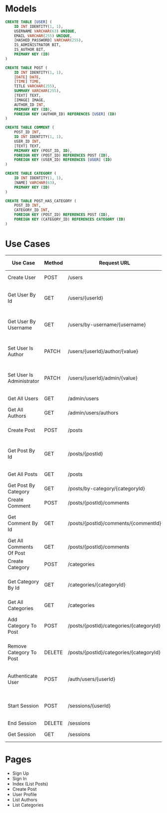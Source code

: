 #

# Models

```sql
CREATE TABLE [USER] (
    ID INT IDENTITY(1, 1),
    USERNAME VARCHAR(63) UNIQUE,
    EMAIL VARCHAR(255) UNIQUE,
    [HASHED_PASSWORD] VARCHAR(255),
    IS_ADMINISTRATOR BIT,
    IS_AUTHOR BIT,
    PRIMARY KEY (ID)
)

CREATE TABLE POST (
    ID INT IDENTITY(1, 1),
    [DATE] DATE,
    [TIME] TIME,
    TITLE VARCHAR(255),
    SUMMARY VARCHAR(255),
    [TEXT] TEXT,
    [IMAGE] IMAGE,
    AUTHOR_ID INT,
    PRIMARY KEY (ID),
    FOREIGN KEY (AUTHOR_ID) REFERENCES [USER] (ID)
)

CREATE TABLE COMMENT (
    POST_ID INT,
    ID INT IDENTITY(1, 1),
    USER_ID INT,
    [TEXT] TEXT,
    PRIMARY KEY (POST_ID, ID),
    FOREIGN KEY (POST_ID) REFERENCES POST (ID),
    FOREIGN KEY (USER_ID) REFERENCES [USER] (ID)
)

CREATE TABLE CATEGORY (
    ID INT IDENTITY(1, 1),
    [NAME] VARCHAR(63),
    PRIMARY KEY (ID)
)

CREATE TABLE POST_HAS_CATEGORY (
    POST_ID INT,
    CATEGORY_ID INT,
    FOREIGN KEY (POST_ID) REFERENCES POST (ID),
    FOREIGN KEY (CATEGORY_ID) REFERENCES CATEGORY (ID)
)
```

# Use Cases

| Use Case                  | Method | Request URL                             | Request Body                           | Response Body                    |
| ------------------------- | ------ | --------------------------------------- | -------------------------------------- | -------------------------------- |
| Create User               | POST   | /users                                  | username, email, hashed_password       | result: boolean                  |
| Get User By Id            | GET    | /users/{userId}                         |                                        | result: User?, error: string     |
| Get User By Username      | GET    | /users/by-username/{username}           |                                        | result: User?, error: string     |
| Set User Is Author        | PATCH  | /users/{userId}/author/{value}          |                                        | result: boolean, error: string   |
| Set User Is Administrator | PATCH  | /users/{userId}/admin/{value}           |                                        | result: boolean, error: string   |
| Get All Users             | GET    | /admin/users                            |                                        | users: Array<User>               |
| Get All Authors           | GET    | /admin/users/authors                    |                                        | users: Array<User>               |
| Create Post               | POST   | /posts                                  | title, summary, text, image, author_id | result: boolean                  |
| Get Post By Id            | GET    | /posts/{postId}                         |                                        | result: Post?, error: string     |
| Get All Posts             | GET    | /posts                                  |                                        | posts: Array<Post>               |
| Get Post By Category      | GET    | /posts/by-category/{categoryId}         |                                        | posts: Array<Post>               |
| Create Comment            | POST   | /posts/{postId}/comments                | user_id, text                          | result: boolean                  |
| Get Comment By Id         | GET    | /posts/{postId}/comments/{commentId}    |                                        | result: Comment?, error: string  |
| Get All Comments Of Post  | GET    | /posts/{postId}/comments                |                                        | comments: Array<Comment>         |
| Create Category           | POST   | /categories                             | name                                   | result: boolean                  |
| Get Category By Id        | GET    | /categories/{categoryId}                |                                        | result: Category?, error: string |
| Get All Categories        | GET    | /categories                             |                                        | categories: Array<Category>      |
| Add Category To Post      | POST   | /posts/{postId}/categories/{categoryId} |                                        | result: boolean, error: string   |
| Remove Category To Post   | DELETE | /posts/{postId}/categories/{categoryId} |                                        | result: boolean, error: string   |
| Authenticate User         | POST   | /auth/users/{userId}                    | hashed_password                        | result: boolean, error: string   |
| Start Session             | POST   | /sessions/{userId}                      | hashed_password                        | result: boolean, error: string   |
| End Session               | DELETE | /sessions                               |                                        |                                  |
| Get Session               | GET    | /sessions                               |                                        | user_id: number                  |

# Pages

* Sign Up
* Sign In
* Index (List Posts)
* Create Post
* User Profile
* List Authors
* List Categories
